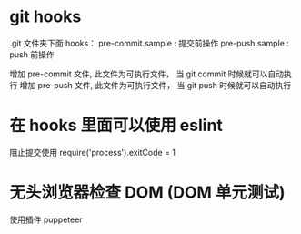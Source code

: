 <!--
 * @Description:
 * @Autor: lida
 * @Date: 2020-11-27 13:57:18
 * @LastEditors: lida
 * @LastEditTime: 2021-04-28 19:56:03
 * @FilePath: \Frontend-07-Template\Week20\README.md
-->

# git hooks

.git 文件夹下面 hooks：
pre-commit.sample : 提交前操作
pre-push.sample : push 前操作

增加 pre-commit 文件, 此文件为可执行文件， 当 git commit 时候就可以自动执行
增加 pre-push 文件, 此文件为可执行文件， 当 git push 时候就可以自动执行

# 在 hooks 里面可以使用 eslint

阻止提交使用 require('process').exitCode = 1

# 无头浏览器检查 DOM (DOM 单元测试)

使用插件 puppeteer
